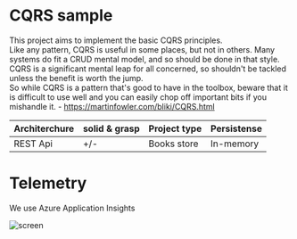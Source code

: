 # CQRS sample
This project aims to implement the basic CQRS principles.<br/>
Like any pattern, CQRS is useful in some places, but not in others. Many systems do fit a CRUD mental model, and so should be done in that style. CQRS is a significant mental leap for all concerned, so shouldn't be tackled unless the benefit is worth the jump.<br/>
So while CQRS is a pattern that's good to have in the toolbox, beware that it is difficult to use well and you can easily chop off important bits if you mishandle it. - https://martinfowler.com/bliki/CQRS.html<br/>

| Architerchure | solid & grasp | Project type | Persistense | 
| ------------- | --------------| ------------ | ----------- |
| REST Api      | +/-           | Books store  | In-memory   |

# Telemetry
We use Azure Application Insights

![screen](https://github.com/bohdanka194/project/misc/Screenshot_16.png)

